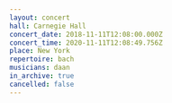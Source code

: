 ```yaml
---
layout: concert
hall: Carnegie Hall
concert_date: 2018-11-11T12:08:00.000Z
concert_time: 2020-11-11T12:08:49.756Z
place: New York
repertoire: bach
musicians: daan
in_archive: true
cancelled: false
---
```

